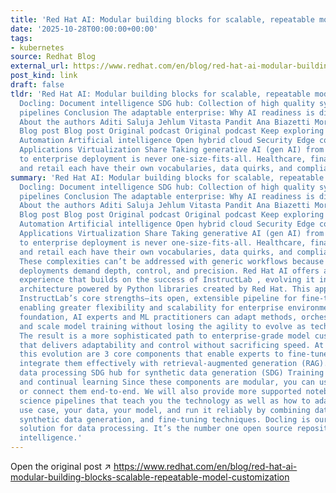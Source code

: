```yaml
---
title: 'Red Hat AI: Modular building blocks for scalable, repeatable model customization'
date: '2025-10-28T00:00:00+00:00'
tags:
- kubernetes
source: Redhat Blog
external_url: https://www.redhat.com/en/blog/red-hat-ai-modular-building-blocks-scalable-repeatable-model-customization
post_kind: link
draft: false
tldr: 'Red Hat AI: Modular building blocks for scalable, repeatable model customization
  Docling: Document intelligence SDG hub: Collection of high quality synthetic data
  pipelines Conclusion The adaptable enterprise: Why AI readiness is disruption readiness
  About the authors Aditi Saluja Jehlum Vitasta Pandit Ana Biazetti More like this
  Blog post Blog post Original podcast Original podcast Keep exploring Browse by channel
  Automation Artificial intelligence Open hybrid cloud Security Edge computing Infrastructure
  Applications Virtualization Share Taking generative AI (gen AI) from experimentation
  to enterprise deployment is never one-size-fits-all. Healthcare, finance, manufacturing,
  and retail each have their own vocabularies, data quirks, and compliance challenges.'
summary: 'Red Hat AI: Modular building blocks for scalable, repeatable model customization
  Docling: Document intelligence SDG hub: Collection of high quality synthetic data
  pipelines Conclusion The adaptable enterprise: Why AI readiness is disruption readiness
  About the authors Aditi Saluja Jehlum Vitasta Pandit Ana Biazetti More like this
  Blog post Blog post Original podcast Original podcast Keep exploring Browse by channel
  Automation Artificial intelligence Open hybrid cloud Security Edge computing Infrastructure
  Applications Virtualization Share Taking generative AI (gen AI) from experimentation
  to enterprise deployment is never one-size-fits-all. Healthcare, finance, manufacturing,
  and retail each have their own vocabularies, data quirks, and compliance challenges.
  These complexities can’t be addressed with generic workflows because real, business-critical
  deployments demand depth, control, and precision. Red Hat AI offers a model customization
  experience that builds on the success of InstructLab , evolving it into a modular
  architecture powered by Python libraries created by Red Hat. This approach preserves
  InstructLab’s core strengths—its open, extensible pipeline for fine-tuning and instruction-following—while
  enabling greater flexibility and scalability for enterprise environments. With this
  foundation, AI experts and ML practitioners can adapt methods, orchestrate pipelines,
  and scale model training without losing the agility to evolve as techniques improve.
  The result is a more sophisticated path to enterprise-grade model customization—one
  that delivers adaptability and control without sacrificing speed. At the heart of
  this evolution are 3 core components that enable experts to fine-tune models and
  integrate them effectively with retrieval-augmented generation (RAG). Docling for
  data processing SDG hub for synthetic data generation (SDG) Training hub for fine-tuning
  and continual learning Since these components are modular, you can use them independently
  or connect them end-to-end. We will also provide more supported notebooks and AI/data
  science pipelines that teach you the technology as well as how to adapt it to your
  use case, your data, your model, and run it reliably by combining data processing,
  synthetic data generation, and fine-tuning techniques. Docling is our supported
  solution for data processing. It’s the number one open source repository for document
  intelligence.'
---
```

Open the original post ↗ https://www.redhat.com/en/blog/red-hat-ai-modular-building-blocks-scalable-repeatable-model-customization
